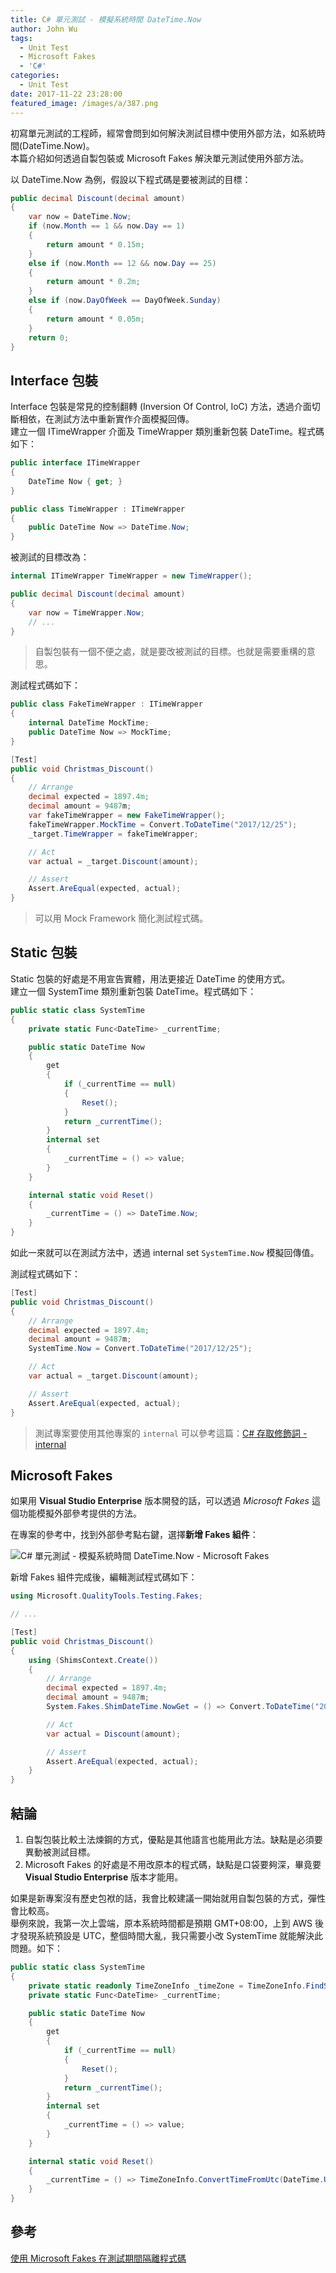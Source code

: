 ```yaml
---
title: C# 單元測試 - 模擬系統時間 DateTime.Now
author: John Wu
tags:
  - Unit Test
  - Microsoft Fakes
  - 'C#'
categories:
  - Unit Test
date: 2017-11-22 23:28:00
featured_image: /images/a/387.png
---
```


初寫單元測試的工程師，經常會問到如何解決測試目標中使用外部方法，如系統時間(DateTime.Now)。  
本篇介紹如何透過自製包裝或 Microsoft Fakes 解決單元測試使用外部方法。  

<!-- more -->

以 DateTime.Now 為例，假設以下程式碼是要被測試的目標：
```cs
public decimal Discount(decimal amount)
{
    var now = DateTime.Now;
    if (now.Month == 1 && now.Day == 1)
    {
        return amount * 0.15m;
    }
    else if (now.Month == 12 && now.Day == 25)
    {
        return amount * 0.2m;
    }
    else if (now.DayOfWeek == DayOfWeek.Sunday)
    {
        return amount * 0.05m;
    }
    return 0;
}
```

## Interface 包裝

Interface 包裝是常見的控制翻轉 (Inversion Of Control, IoC) 方法，透過介面切斷相依，在測試方法中重新實作介面模擬回傳。  
建立一個 ITimeWrapper 介面及 TimeWrapper 類別重新包裝 DateTime。程式碼如下：
```cs
public interface ITimeWrapper
{
    DateTime Now { get; }
}

public class TimeWrapper : ITimeWrapper
{
    public DateTime Now => DateTime.Now;
} 
```

被測試的目標改為：
```cs
internal ITimeWrapper TimeWrapper = new TimeWrapper();

public decimal Discount(decimal amount)
{
    var now = TimeWrapper.Now;
    // ...
}
```
> 自製包裝有一個不便之處，就是要改被測試的目標。也就是需要重構的意思。  

測試程式碼如下：  
```cs
public class FakeTimeWrapper : ITimeWrapper
{
    internal DateTime MockTime;
    public DateTime Now => MockTime;
} 

[Test]
public void Christmas_Discount()
{
    // Arrange
    decimal expected = 1897.4m;
    decimal amount = 9487m;    
    var fakeTimeWrapper = new FakeTimeWrapper();
    fakeTimeWrapper.MockTime = Convert.ToDateTime("2017/12/25");
    _target.TimeWrapper = fakeTimeWrapper;

    // Act
    var actual = _target.Discount(amount);

    // Assert
    Assert.AreEqual(expected, actual);
}
```
> 可以用 Mock Framework 簡化測試程式碼。  

## Static 包裝

Static 包裝的好處是不用宣告實體，用法更接近 DateTime 的使用方式。  
建立一個 SystemTime 類別重新包裝 DateTime。程式碼如下：
```cs
public static class SystemTime
{
    private static Func<DateTime> _currentTime;

    public static DateTime Now
    {
        get
        {
            if (_currentTime == null)
            {
                Reset();
            }
            return _currentTime();
        }
        internal set
        {
            _currentTime = () => value;
        }
    }

    internal static void Reset()
    {
        _currentTime = () => DateTime.Now;
    }
}
```

如此一來就可以在測試方法中，透過 internal set `SystemTime.Now` 模擬回傳值。  

測試程式碼如下：  
```cs
[Test]
public void Christmas_Discount()
{
    // Arrange
    decimal expected = 1897.4m;
    decimal amount = 9487m;
    SystemTime.Now = Convert.ToDateTime("2017/12/25");

    // Act
    var actual = _target.Discount(amount);

    // Assert
    Assert.AreEqual(expected, actual);
}
```

> 測試專案要使用其他專案的 `internal` 可以參考這篇：[C# 存取修飾詞 - internal](/article/c-sharp-access-modifiers-internal.html)

## Microsoft Fakes

如果用 **Visual Studio Enterprise** 版本開發的話，可以透過 *Microsoft Fakes* 這個功能模擬外部參考提供的方法。  

在專案的參考中，找到外部參考點右鍵，選擇**新增 Fakes 組件**：  

![C# 單元測試 - 模擬系統時間 DateTime.Now - Microsoft Fakes](/images/a/387.png)

新增 Fakes 組件完成後，編輯測試程式碼如下：  
```cs
using Microsoft.QualityTools.Testing.Fakes;

// ...

[Test]
public void Christmas_Discount()
{
    using (ShimsContext.Create())
    {
        // Arrange
        decimal expected = 1897.4m;
        decimal amount = 9487m;
        System.Fakes.ShimDateTime.NowGet = () => Convert.ToDateTime("2017/12/25");

        // Act
        var actual = Discount(amount);

        // Assert
        Assert.AreEqual(expected, actual);
    }
}
```

## 結論

1. 自製包裝比較土法煉鋼的方式，優點是其他語言也能用此方法。缺點是必須要異動被測試目標。  
2. Microsoft Fakes 的好處是不用改原本的程式碼，缺點是口袋要夠深，畢竟要 **Visual Studio Enterprise** 版本才能用。  

如果是新專案沒有歷史包袱的話，我會比較建議一開始就用自製包裝的方式，彈性會比較高。  
舉例來說，我第一次上雲端，原本系統時間都是預期 GMT+08:00，上到 AWS 後才發現系統預設是 UTC，整個時間大亂，我只需要小改 SystemTime 就能解決此問題。如下：  
```cs
public static class SystemTime
{
    private static readonly TimeZoneInfo _timeZone = TimeZoneInfo.FindSystemTimeZoneById("Taipei Standard Time");
    private static Func<DateTime> _currentTime;

    public static DateTime Now
    {
        get
        {
            if (_currentTime == null)
            {
                Reset();
            }
            return _currentTime();
        }
        internal set
        {
            _currentTime = () => value;
        }
    }

    internal static void Reset()
    {
        _currentTime = () => TimeZoneInfo.ConvertTimeFromUtc(DateTime.UtcNow, _timeZone);
    }
}
```

## 參考

[使用 Microsoft Fakes 在測試期間隔離程式碼](https://msdn.microsoft.com/zh-tw/library/hh549175.aspx?f=255&MSPPError=-2147217396)  